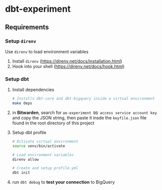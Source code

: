 # dbt-experiment

## Requirements
### Setup `direnv`
Use `direnv` to load environment variables

1. Install `direnv` (https://direnv.net/docs/installation.html)
2. Hook into your shell (https://direnv.net/docs/hook.html)

### Setup dbt 
1. Install dependencies
    ```sh
    # Installs dbt-core and dbt-bigquery inside a virtual environment
    make deps
    ```

2. in **Bitwarden**, search for `ae-experiment BQ access service account key` and copy the JSON string, then paste it insde the `keyfile.json` file found in the root directory of this project

3. Setup dbt profile
    ```sh
    # Activate virtual environment
    source venv/bin/activate

    # Load environment variables
    direnv allow

    # Create and setup profile.yml
    dbt init
    ```

 4. run `dbt debug` to **test your connection** to BigQuery

